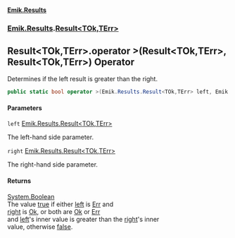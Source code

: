 #### [Emik.Results](index.md 'index')
### [Emik.Results](Emik.Results.md 'Emik.Results').[Result&lt;TOk,TErr&gt;](Result{TOk,TErr}.md 'Emik.Results.Result<TOk,TErr>')

## Result<TOk,TErr>.operator >(Result<TOk,TErr>, Result<TOk,TErr>) Operator

Determines if the left result is greater than the right.

```csharp
public static bool operator >(Emik.Results.Result<TOk,TErr> left, Emik.Results.Result<TOk,TErr> right);
```
#### Parameters

<a name='Emik.Results.Result_TOk,TErr_.op_GreaterThan(Emik.Results.Result_TOk,TErr_,Emik.Results.Result_TOk,TErr_).left'></a>

`left` [Emik.Results.Result&lt;](Result{TOk,TErr}.md 'Emik.Results.Result<TOk,TErr>')[TOk](Result{TOk,TErr}.md#Emik.Results.Result_TOk,TErr_.TOk 'Emik.Results.Result<TOk,TErr>.TOk')[,](Result{TOk,TErr}.md 'Emik.Results.Result<TOk,TErr>')[TErr](Result{TOk,TErr}.md#Emik.Results.Result_TOk,TErr_.TErr 'Emik.Results.Result<TOk,TErr>.TErr')[&gt;](Result{TOk,TErr}.md 'Emik.Results.Result<TOk,TErr>')

The left-hand side parameter.

<a name='Emik.Results.Result_TOk,TErr_.op_GreaterThan(Emik.Results.Result_TOk,TErr_,Emik.Results.Result_TOk,TErr_).right'></a>

`right` [Emik.Results.Result&lt;](Result{TOk,TErr}.md 'Emik.Results.Result<TOk,TErr>')[TOk](Result{TOk,TErr}.md#Emik.Results.Result_TOk,TErr_.TOk 'Emik.Results.Result<TOk,TErr>.TOk')[,](Result{TOk,TErr}.md 'Emik.Results.Result<TOk,TErr>')[TErr](Result{TOk,TErr}.md#Emik.Results.Result_TOk,TErr_.TErr 'Emik.Results.Result<TOk,TErr>.TErr')[&gt;](Result{TOk,TErr}.md 'Emik.Results.Result<TOk,TErr>')

The right-hand side parameter.

#### Returns
[System.Boolean](https://docs.microsoft.com/en-us/dotnet/api/System.Boolean 'System.Boolean')  
The value [true](https://docs.microsoft.com/en-us/dotnet/csharp/language-reference/builtin-types/bool 'https://docs.microsoft.com/en-us/dotnet/csharp/language-reference/builtin-types/bool') if either [left](Result{TOk,TErr}.op_GreaterThan(Result{TOk,TErr},Result{TOk,TErr}).md#Emik.Results.Result_TOk,TErr_.op_GreaterThan(Emik.Results.Result_TOk,TErr_,Emik.Results.Result_TOk,TErr_).left 'Emik.Results.Result<TOk,TErr>.op_GreaterThan(Emik.Results.Result<TOk,TErr>, Emik.Results.Result<TOk,TErr>).left') is [Err](Result{TOk,TErr}.Err.md 'Emik.Results.Result<TOk,TErr>.Err') and  
[right](Result{TOk,TErr}.op_GreaterThan(Result{TOk,TErr},Result{TOk,TErr}).md#Emik.Results.Result_TOk,TErr_.op_GreaterThan(Emik.Results.Result_TOk,TErr_,Emik.Results.Result_TOk,TErr_).right 'Emik.Results.Result<TOk,TErr>.op_GreaterThan(Emik.Results.Result<TOk,TErr>, Emik.Results.Result<TOk,TErr>).right') is [Ok](Result{TOk,TErr}.Ok.md 'Emik.Results.Result<TOk,TErr>.Ok'), or both are [Ok](Result{TOk,TErr}.Ok.md 'Emik.Results.Result<TOk,TErr>.Ok') or [Err](Result{TOk,TErr}.Err.md 'Emik.Results.Result<TOk,TErr>.Err')  
and [left](Result{TOk,TErr}.op_GreaterThan(Result{TOk,TErr},Result{TOk,TErr}).md#Emik.Results.Result_TOk,TErr_.op_GreaterThan(Emik.Results.Result_TOk,TErr_,Emik.Results.Result_TOk,TErr_).left 'Emik.Results.Result<TOk,TErr>.op_GreaterThan(Emik.Results.Result<TOk,TErr>, Emik.Results.Result<TOk,TErr>).left')'s inner value is greater than the [right](Result{TOk,TErr}.op_GreaterThan(Result{TOk,TErr},Result{TOk,TErr}).md#Emik.Results.Result_TOk,TErr_.op_GreaterThan(Emik.Results.Result_TOk,TErr_,Emik.Results.Result_TOk,TErr_).right 'Emik.Results.Result<TOk,TErr>.op_GreaterThan(Emik.Results.Result<TOk,TErr>, Emik.Results.Result<TOk,TErr>).right')'s inner  
value, otherwise [false](https://docs.microsoft.com/en-us/dotnet/csharp/language-reference/builtin-types/bool 'https://docs.microsoft.com/en-us/dotnet/csharp/language-reference/builtin-types/bool').